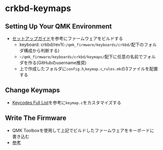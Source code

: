 # crkbd-keymaps

## Setting Up Your QMK Environment
- [セットアップガイド](https://docs.qmk.fm/#/newbs_getting_started)を参考にファームウェアをビルドする
  - keyboard: crkbd/rev1(`~/qmk_firmware/keyboards/crkbd/`配下のフォルダ構成から判断する)
  - `~/qmk_firmware/keyboards/crkbd/keymaps/`配下に任意の名前でフォルダを作る(GitHubのusername推奨)
  - 上で作成したフォルダに`config.h`,`keymap.c`,`rules.mk`の3ファイルを配置する
  
## Change Keymaps
- [Keycodes Full List](https://docs.qmk.fm/#/keycodes)を参考に`keymap.c`をカスタマイズする

## Write The Firmware
- QMK Toolboxを使用して上記でビルドしたファームウェアをキーボードに書き込む
- [参考](https://github.com/foostan/crkbd/blob/master/doc/firmware_jp.md)
